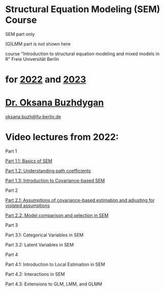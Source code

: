 # Structural Equation Modeling (SEM) Course

SEM part only 

(G)LMM part is not shown here

course "Introduction to structural equation modeling and mixed models in R"
Freie Universität Berlin


# for [2022](https://github.com/oksanabuzh/Structural_Equation_Modeling_Course/tree/main/2022_SEM_course) and [2023](https://github.com/oksanabuzh/Structural_Equation_Modeling_Course/tree/main/2023_SEM_course) 

# [Dr. Oksana Buzhdygan](https://www.bcp.fu-berlin.de/en/biologie/arbeitsgruppen/botanik/ag_tietjen/People/wissenschaftliche_mitarbeiter/Buzhdygan/index.html) 

oksana.buzh@fu-berlin.de


# Video lectures from 2022:

Part 1

[Part 1.1: Basics of SEM](https://youtu.be/y1JajRMT9io)

[Part 1.2: Understanding path coefficients](https://youtu.be/7UHu8udL7WI)

[Part 1.3: Introduction to Covariance-based SEM](https://youtu.be/t9_LGfC-Cso)


Part 2

[Part 2.1: Assumptions of covariance-based estimation and adjusting for violated assumptions](https://youtu.be/30bNyHE-bSs)

[Part 2.2: Model comparison and selection in SEM](https://youtu.be/hWvdSvmmtuQ)


Part 3

Part 3.1: Categorical Variables in SEM

Part 3.2: Latent Variables in SEM


Part 4

Part 4.1: Introduction to Local Estimation in SEM 


Part 4.2: Interactions in SEM 


Part 4.3: Extensions to GLM, LMM, and GLMM


